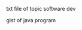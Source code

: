 txt file of topic software dev
<script src="https://gist.github.com/TejasDhole/5e947c896dccf3d342f1d72065d3e0c1.js"></script>

gist of java program
<script src="https://gist.github.com/TejasDhole/525f55ee95ac9923f45247e711113c8b.js"></script>

